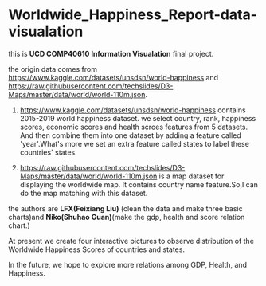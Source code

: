 # Worldwide_Happiness_Report-data-visualation

this is **UCD COMP40610 Information Visualation** final project.

the origin data comes from https://www.kaggle.com/datasets/unsdsn/world-happiness and https://raw.githubusercontent.com/techslides/D3-Maps/master/data/world/world-110m.json.

1. https://www.kaggle.com/datasets/unsdsn/world-happiness contains 2015-2019 world happiness dataset. we select country, rank, happiness scores, economic scores and health scroes features from 5 datasets. And then combine them into one dataset by adding a feature called 'year'.What's more we set an extra feature called states to label these countries' states.


2. https://raw.githubusercontent.com/techslides/D3-Maps/master/data/world/world-110m.json is a map dataset for displaying the worldwide map. It contains country name feature.So,I can do the map matching with this dataset.

the authors are **LFX(Feixiang Liu)** (clean the data and make three basic charts)and **Niko(Shuhao Guan)**(make the gdp, health and score relation chart.)

At present we create four interactive pictures to observe distribution of the Worldwide Happiness Scores of countries and states.

In the future, we hope to explore more relations among GDP, Health, and Happiness.
